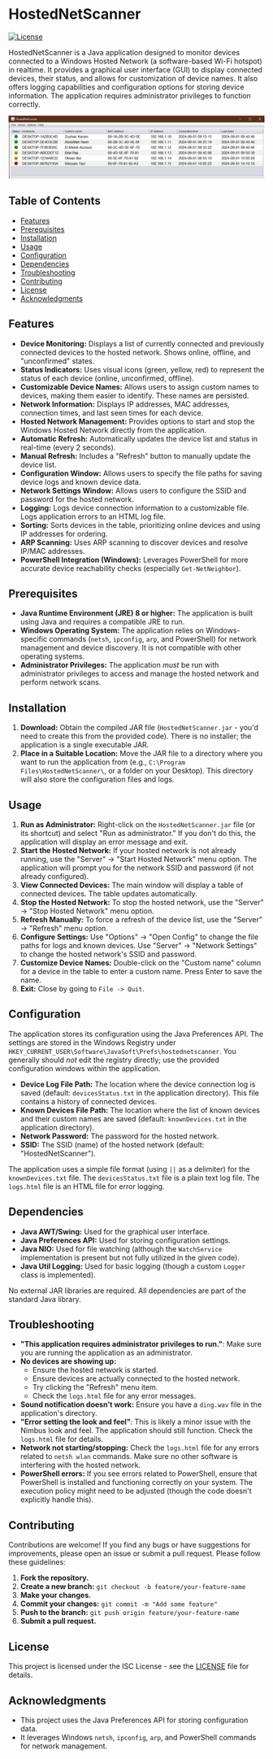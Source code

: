 # HostedNetScanner

[![License](https://img.shields.io/badge/license-ISC-blue.svg)](LICENSE)

HostedNetScanner is a Java application designed to monitor devices connected to a Windows Hosted Network (a software-based Wi-Fi hotspot) in realtime. It provides a graphical user interface (GUI) to display connected devices, their status, and allows for customization of device names.  It also offers logging capabilities and configuration options for storing device information.  The application requires administrator privileges to function correctly.

![](images/screenshot.jpg)

## Table of Contents

- [Features](#features)
- [Prerequisites](#prerequisites)
- [Installation](#installation)
- [Usage](#usage)
- [Configuration](#configuration)
- [Dependencies](#dependencies)
- [Troubleshooting](#troubleshooting)
- [Contributing](#contributing)
- [License](#license)
- [Acknowledgments](#acknowledgments)

## Features

*   **Device Monitoring:** Displays a list of currently connected and previously connected devices to the hosted network.  Shows online, offline, and "unconfirmed" states.
*   **Status Indicators:** Uses visual icons (green, yellow, red) to represent the status of each device (online, unconfirmed, offline).
*   **Customizable Device Names:** Allows users to assign custom names to devices, making them easier to identify.  These names are persisted.
*   **Network Information:** Displays IP addresses, MAC addresses, connection times, and last seen times for each device.
*   **Hosted Network Management:** Provides options to start and stop the Windows Hosted Network directly from the application.
*   **Automatic Refresh:** Automatically updates the device list and status in real-time (every 2 seconds).
*   **Manual Refresh:**  Includes a "Refresh" button to manually update the device list.
*   **Configuration Window:** Allows users to specify the file paths for saving device logs and known device data.
*   **Network Settings Window:**  Allows users to configure the SSID and password for the hosted network.
*   **Logging:** Logs device connection information to a customizable file.  Logs application errors to an HTML log file.
*   **Sorting:**  Sorts devices in the table, prioritizing online devices and using IP addresses for ordering.
*   **ARP Scanning:** Uses ARP scanning to discover devices and resolve IP/MAC addresses.
*   **PowerShell Integration (Windows):**  Leverages PowerShell for more accurate device reachability checks (especially `Get-NetNeighbor`).

## Prerequisites

*   **Java Runtime Environment (JRE) 8 or higher:**  The application is built using Java and requires a compatible JRE to run.
*   **Windows Operating System:**  The application relies on Windows-specific commands (`netsh`, `ipconfig`, `arp`, and PowerShell) for network management and device discovery.  It is not compatible with other operating systems.
*   **Administrator Privileges:**  The application *must* be run with administrator privileges to access and manage the hosted network and perform network scans.

## Installation

1.  **Download:** Obtain the compiled JAR file (`HostedNetScanner.jar` - you'd need to create this from the provided code).  There is no installer; the application is a single executable JAR.
2.  **Place in a Suitable Location:**  Move the JAR file to a directory where you want to run the application from (e.g., `C:\Program Files\HostedNetScanner\`, or a folder on your Desktop).  This directory will also store the configuration files and logs.

## Usage

1.  **Run as Administrator:** Right-click on the `HostedNetScanner.jar` file (or its shortcut) and select "Run as administrator."  If you don't do this, the application will display an error message and exit.
2.  **Start the Hosted Network:** If your hosted network is not already running, use the "Server" -> "Start Hosted Network" menu option.  The application will prompt you for the network SSID and password (if not already configured).
3.  **View Connected Devices:**  The main window will display a table of connected devices.  The table updates automatically.
4.  **Stop the Hosted Network:**  To stop the hosted network, use the "Server" -> "Stop Hosted Network" menu option.
5.  **Refresh Manually:**  To force a refresh of the device list, use the "Server" -> "Refresh" menu option.
6.  **Configure Settings:** Use "Options" -> "Open Config" to change the file paths for logs and known devices.  Use "Server" -> "Network Settings" to change the hosted network's SSID and password.
7.  **Customize Device Names:**  Double-click on the "Custom name" column for a device in the table to enter a custom name.  Press Enter to save the name.
8. **Exit:** Close by going to `File -> Quit`.

## Configuration

The application stores its configuration using the Java Preferences API.  The settings are stored in the Windows Registry under `HKEY_CURRENT_USER\Software\JavaSoft\Prefs\hostednetscanner`.  You generally should *not* edit the registry directly; use the provided configuration windows within the application.

*   **Device Log File Path:**  The location where the device connection log is saved (default: `devicesStatus.txt` in the application directory).  This file contains a history of connected devices.
*   **Known Devices File Path:** The location where the list of known devices and their custom names are saved (default: `knownDevices.txt` in the application directory).
*   **Network Password:** The password for the hosted network.
*   **SSID:** The SSID (name) of the hosted network (default: "HostedNetScanner").

The application uses a simple file format (using `||` as a delimiter) for the `knownDevices.txt` file.  The `devicesStatus.txt` file is a plain text log file.  The `logs.html` file is an HTML file for error logging.

## Dependencies

*   **Java AWT/Swing:** Used for the graphical user interface.
*   **Java Preferences API:** Used for storing configuration settings.
*   **Java NIO:** Used for file watching (although the `WatchService` implementation is present but not fully utilized in the given code).
*   **Java Util Logging:** Used for basic logging (though a custom `Logger` class is implemented).

No external JAR libraries are required. All dependencies are part of the standard Java library.

## Troubleshooting

*   **"This application requires administrator privileges to run."**:  Make sure you are running the application as an administrator.
*   **No devices are showing up:**
    *   Ensure the hosted network is started.
    *   Ensure devices are actually connected to the hosted network.
    *   Try clicking the "Refresh" menu item.
    *   Check the `logs.html` file for any error messages.
*   **Sound notification doesn't work:** Ensure you have a `ding.wav` file in the application's directory.
*   **"Error setting the look and feel"**: This is likely a minor issue with the Nimbus look and feel.  The application should still function.  Check the `logs.html` file for details.
*   **Network not starting/stopping:**  Check the `logs.html` file for any errors related to `netsh wlan` commands.  Make sure no other software is interfering with the hosted network.
*   **PowerShell errors:** If you see errors related to PowerShell, ensure that PowerShell is installed and functioning correctly on your system.  The execution policy might need to be adjusted (though the code doesn't explicitly handle this).

## Contributing

Contributions are welcome! If you find any bugs or have suggestions for improvements, please open an issue or submit a pull request. Please follow these guidelines:

1.  **Fork the repository.**
2.  **Create a new branch:** `git checkout -b feature/your-feature-name`
3.  **Make your changes.**
4.  **Commit your changes:** `git commit -m "Add some feature"`
5.  **Push to the branch:** `git push origin feature/your-feature-name`
6.  **Submit a pull request.**

## License

This project is licensed under the ISC License - see the [LICENSE](LICENSE) file for details.

## Acknowledgments

*   This project uses the Java Preferences API for storing configuration data.
*   It leverages Windows `netsh`, `ipconfig`, `arp`, and PowerShell commands for network management.

